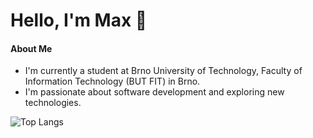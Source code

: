 # Hello, I'm Max 👋
#### About Me
-  I'm currently a student at Brno University of Technology, Faculty of Information Technology (BUT FIT) in Brno.
-  I'm passionate about software development and exploring new technologies.

![Top Langs](https://github-readme-stats.vercel.app/api/top-langs/?username=maximmuss699&layout=compact)


